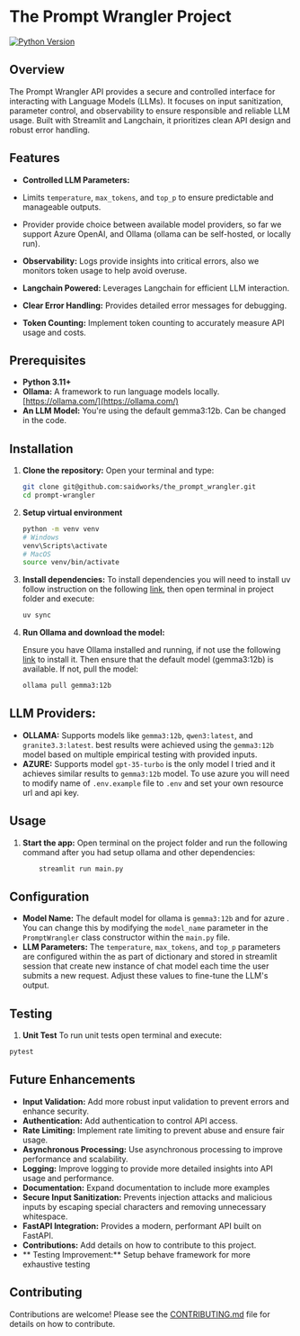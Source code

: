 # The Prompt Wrangler Project

[![Python Version](https://img.shields.io/badge/python-%3E=3.11-blue?logo=python)](https://www.python.org/)

## Overview

The Prompt Wrangler API provides a secure and controlled interface for interacting with Language Models (LLMs). It focuses on input sanitization, parameter control, and observability to ensure responsible and reliable LLM usage. Built with Streamlit and Langchain, it prioritizes clean API design and robust error handling.

## Features


*   **Controlled LLM Parameters:** 
   *   Limits `temperature`, `max_tokens`, and `top_p` to ensure predictable and manageable outputs.
   * Provider provide choice between available model providers, so far we support Azure OpenAI, and Ollama (ollama can be self-hosted, or locally run).

*   **Observability:** Logs provide insights into critical errors, also we monitors token usage to help avoid overuse.
*   **Langchain Powered:** Leverages Langchain for efficient LLM interaction.
*   **Clear Error Handling:**  Provides detailed error messages for debugging.
*   **Token Counting:** Implement token counting to accurately measure API usage and costs.

## Prerequisites

*   **Python 3.11+**
*   **Ollama:** A framework to run language models locally.  [https://ollama.com/](https://ollama.com/)
*   **An LLM Model:** You're using the default gemma3:12b. Can be changed in the code.

## Installation

1.  **Clone the repository:**
    Open your terminal and type:
    ```bash
    git clone git@github.com:saidworks/the_prompt_wrangler.git
    cd prompt-wrangler
    ```
2. **Setup virtual environment**
    ```bash
    python -m venv venv
    # Windows
    venv\Scripts\activate
    # MacOS
    source venv/bin/activate
    ```
3.  **Install dependencies:**
    To install dependencies you will need to install uv follow instruction on the following [link](https://docs.astral.sh/uv/getting-started/installation/), then open terminal in project folder and execute:
    ```bash
    uv sync
    ```

4.  **Run Ollama and download the model:**

    Ensure you have Ollama installed and running, if not use the following [link](https://ollama.com/) to install it.  Then ensure that the default model (gemma3:12b) is available. If not, pull the model:

    ```bash
    ollama pull gemma3:12b
    ```
## LLM Providers:

-   **OLLAMA:** Supports models like `gemma3:12b`, `qwen3:latest`, and `granite3.3:latest`. 
    best results were achieved using the `gemma3:12b` model based on multiple empirical testing with provided inputs.
-   **AZURE:** Supports model `gpt-35-turbo` is the only model I tried and it achieves similar results to `gemma3:12b` model. 
    To use azure you will need to modify name of `.env.example` file to `.env` and set your own resource url and api key.


## Usage

1.  **Start the app:**
 Open terminal on the project folder and run the following command after you had setup ollama and other dependencies:
    ```bash
        streamlit run main.py    
    ```  


## Configuration

*   **Model Name:**  The default model for ollama is `gemma3:12b` and for azure .  You can change this by modifying the `model_name` parameter in the `PromptWrangler` class constructor within the `main.py` file.
*   **LLM Parameters:** The `temperature`, `max_tokens`, and `top_p` parameters are configured within the as part of dictionary and stored in streamlit session that create new instance of chat model each time the user submits a new request.  Adjust these values to fine-tune the LLM's output.
## Testing
1. **Unit Test**
 To run unit tests open terminal and execute:
 ```bash
 pytest
 ```


## Future Enhancements

*   **Input Validation:** Add more robust input validation to prevent errors and enhance security.
*   **Authentication:**  Add authentication to control API access.
*   **Rate Limiting:**  Implement rate limiting to prevent abuse and ensure fair usage.
*   **Asynchronous Processing:**  Use asynchronous processing to improve performance and scalability.
*   **Logging:**  Improve logging to provide more detailed insights into API usage and performance.
*   **Documentation:**  Expand documentation to include more examples  
*   **Secure Input Sanitization:**  Prevents injection attacks and malicious inputs by escaping special characters and removing unnecessary whitespace.
*   **FastAPI Integration:** Provides a modern, performant API built on FastAPI.
*   **Contributions:** Add details on how to contribute to this project.
*   ** Testing Improvement:** Setup behave framework for more exhaustive testing



## Contributing

Contributions are welcome! Please see the [CONTRIBUTING.md](https://github.com/saidworks/the_prompt_wrangler/blob/main/CONTRIBUTING.md) file for details on how to contribute.